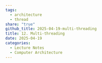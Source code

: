 ```yaml
---  
tags:  
  - architecture  
  - thread  
share: "true"  
github_title: 2025-04-19-multi-threading  
title: 12. Multi-threading  
date: 2025-04-19  
categories:  
  - Lecture Notes  
  - Computer Architecture  
---  
```

